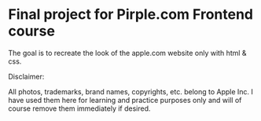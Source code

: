 # Final project for Pirple.com Frontend course

The goal is to recreate the look of the apple.com website only with html & css.

Disclaimer:

All photos, trademarks, brand names, copyrights, etc. belong to Apple Inc. I have used them here for learning and practice purposes only and will of course remove them immediately if desired.
